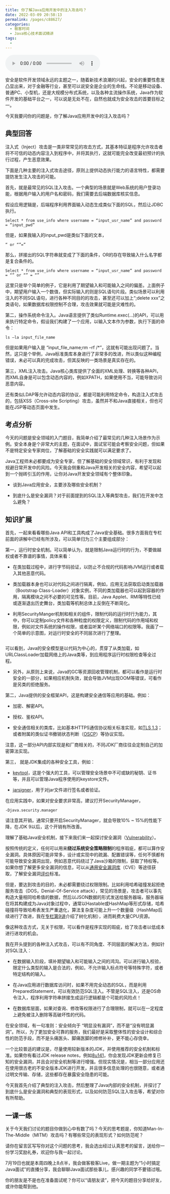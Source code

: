 ```yaml
---
title: 你了解Java应用开发中的注入攻击吗？
date: 2022-03-09 20:58:13
permalink: /pages/c88627/
categories:
  - 极客时间
  - Java核心技术面试精讲
tags:
  - 
---
```

<audio title="第31讲.你了解Java应用开发中的注入攻击吗？" src="https://static001.geekbang.org/resource/audio/5e/d5/5e56561effa236190ddd37bcfb3aebd5.mp3" controls="controls"></audio> 
<p>安全是软件开发领域永远的主题之一，随着新技术浪潮的兴起，安全的重要性愈发凸显出来，对于金融等行业，甚至可以说安全是企业的生命线。不论是移动设备、普通PC、小型机，还是大规模分布式系统，以及各种主流操作系统，Java作为软件开发的基础平台之一，可以说是无处不在，自然也就成为安全攻击的首要目标之一。</p>
<p>今天我要问你的问题是，<span class="orange">你了解Java应用开发中的注入攻击吗？</span></p>
<h2>典型回答</h2>
<p>注入式（Inject）攻击是一类非常常见的攻击方式，其基本特征是程序允许攻击者将不可信的动态内容注入到程序中，并将其执行，这就可能完全改变最初预计的执行过程，产生恶意效果。</p>
<p>下面是几种主要的注入式攻击途径，原则上提供动态执行能力的语言特性，都需要提防发生注入攻击的可能。</p>
<p>首先，就是最常见的SQL注入攻击。一个典型的场景就是Web系统的用户登录功能，根据用户输入的用户名和密码，我们需要去后端数据库核实信息。</p>
<p>假设应用逻辑是，后端程序利用界面输入动态生成类似下面的SQL，然后让JDBC执行。</p>
<pre><code>Select * from use_info where username = “input_usr_name” and password = “input_pwd”
</code></pre>
<p>但是，如果我输入的input_pwd是类似下面的文本，</p>
<pre><code>“ or “”=”
</code></pre>
<p>那么，拼接出的SQL字符串就变成了下面的条件，OR的存在导致输入什么名字都是复合条件的。</p><!-- [[[read_end]]] -->
<pre><code>Select * from use_info where username = “input_usr_name” and password = “” or “” = “”
</code></pre>
<p>这里只是举个简单的例子，它是利用了期望输入和可能输入之间的偏差。上面例子中，期望用户输入一个数值，但实际输入的则是SQL语句片段。类似场景可以利用注入的不同SQL语句，进行各种不同目的的攻击，甚至还可以加上“;delete xxx”之类语句，如果数据库权限控制不合理，攻击效果就可能是灾难性的。</p>
<p>第二，操作系统命令注入。Java语言提供了类似Runtime.exec(…)的API，可以用来执行特定命令，假设我们构建了一个应用，以输入文本作为参数，执行下面的命令：</p>
<pre><code>ls –la input_file_name
</code></pre>
<p>但是如果用户输入是 “input_file_name;rm –rf /*”，这就有可能出现问题了。当然，这只是个举例，Java标准类库本身进行了非常多的改进，所以类似这种编程错误，未必可以真的完成攻击，但其反映的一类场景是真实存在的。</p>
<p>第三，XML注入攻击。Java核心类库提供了全面的XML处理、转换等各种API，而XML自身是可以包含动态内容的，例如XPATH，如果使用不当，可能导致访问恶意内容。</p>
<p>还有类似LDAP等允许动态内容的协议，都是可能利用特定命令，构造注入式攻击的，包括XSS（Cross-site Scripting）攻击，虽然并不和Java直接相关，但也可能在JSP等动态页面中发生。</p>
<h2>考点分析</h2>
<p>今天的问题是安全领域的入门题目，我简单介绍了最常见的几种注入场景作为示例。安全本身是个非常大的主题，在面试中，面试官可能会考察安全问题，但如果不是特定安全专家岗位，了解基础的安全实践就可以满足要求了。</p>
<p>Java工程师未必都要成为安全专家，但了解基础的安全领域常识，有利于发现和规避日常开发中的风险。今天我会侧重和Java开发相关的安全内容，希望可以起到一个抛砖引玉的作用，让你对Java开发安全领域有个整体印象。</p>
<ul>
<li>
<p>谈到Java应用安全，主要涉及哪些安全机制？</p>
</li>
<li>
<p>到底什么是安全漏洞？对于前面提到的SQL注入等典型攻击，我们在开发中怎么避免？</p>
</li>
</ul>
<h2>知识扩展</h2>
<p>首先，一起来看看哪些Java API和工具构成了Java安全基础。很多方面我在专栏前面的讲解中已经有所涉及，可以简单归为三个主要组成部分：</p>
<p>第一，运行时安全机制。可以简单认为，就是限制Java运行时的行为，不要做越权或者不靠谱的事情，具体来看：</p>
<ul>
<li>
<p>在类加载过程中，进行字节码验证，以防止不合规的代码影响JVM运行或者载入其他恶意代码。</p>
</li>
<li>
<p>类加载器本身也可以对代码之间进行隔离，例如，应用无法获取启动类加载器（Bootstrap Class-Loader）对象实例，不同的类加载器也可以起到容器的作用，隔离模块之间不必要的可见性等。目前，Java Applet、RMI等特性已经或逐渐退出历史舞台，类加载等机制总体上反倒在不断简化。</p>
</li>
<li>
<p>利用SecurityManger机制和相关的组件，限制代码的运行时行为能力，其中，你可以定制policy文件和各种粒度的权限定义，限制代码的作用域和权限，例如对文件系统的操作权限，或者监听某个网络端口的权限等。我画了一个简单的示意图，对运行时安全的不同层次进行了整理。</p>
</li>
</ul>
<p><img src="https://static001.geekbang.org/resource/image/b4/54/b48e754c6ebb11b6934f4697b7091854.png" alt="" /></p>
<p>可以看到，Java的安全模型是以代码为中心的，贯穿了从类加载，如URLClassLoader加载网络上的Java类等，到应用程序运行时权限检查等全过程。</p>
<ul>
<li>另外，从原则上来说，Java的GC等资源回收管理机制，都可以看作是运行时安全的一部分，如果相应机制失效，就会导致JVM出现OOM等错误，可看作是另类的拒绝服务。</li>
</ul>
<p>第二，Java提供的安全框架API，这是构建安全通信等应用的基础。例如：</p>
<ul>
<li>
<p>加密、解密API。</p>
</li>
<li>
<p>授权、鉴权API。</p>
</li>
<li>
<p>安全通信相关的类库，比如基本HTTPS通信协议相关标准实现，如<a href="http://openjdk.java.net/jeps/332">TLS 1.3</a>；或者附属的类似证书撤销状态判断（<a href="https://en.wikipedia.org/wiki/Online_Certificate_Status_Protocol">OSCP</a>）等协议实现。</p>
</li>
</ul>
<p>注意，这一部分API内部实现是和厂商相关的，不同JDK厂商往往会定制自己的加密算法实现。</p>
<p>第三， 就是JDK集成的各种安全工具，例如：</p>
<ul>
<li>
<p><a href="https://docs.oracle.com/javase/8/docs/technotes/tools/unix/keytool.html">keytool</a>，这是个强大的工具，可以管理安全场景中不可或缺的秘钥、证书等，并且可以管理Java程序使用的keystore文件。</p>
</li>
<li>
<p><a href="https://docs.oracle.com/javase/9/tools/jarsigner.htm#JSWOR-GUID-925E7A1B-B3F3-44D2-8B49-0B3FA2C54864">jarsigner</a>，用于对jar文件进行签名或者验证。</p>
</li>
</ul>
<p>在应用实践中，如果对安全要求非常高，建议打开SecurityManager，</p>
<pre><code>-Djava.security.manager
</code></pre>
<p>请注意其开销，通常只要开启SecurityManager，就会导致10% ~ 15%的性能下降，在JDK 9以后，这个开销有所改善。</p>
<p>理解了基础Java安全机制，接下来我们来一起探讨安全漏洞（<a href="https://en.wikipedia.org/wiki/Vulnerability_(computing)">Vulnerability</a>）。</p>
<p>按照传统的定义，任何可以用来<strong>绕过系统安全策略限制</strong>的程序瑕疵，都可以算作安全漏洞。具体原因可能非常多，设计或实现中的疏漏、配置错误等，任何不慎都有可能导致安全漏洞出现，例如恶意代码绕过了Java沙箱的限制，获取了特权等。如果你想了解更多安全漏洞的信息，可以从<a href="https://cve.mitre.org/">通用安全漏洞库</a>（CVE）等途径获取，了解安全漏洞<a href="https://www.first.org/cvss/calculator/3.0">评价</a>标准。</p>
<p>但是，要达到攻击的目的，未必都需要绕过权限限制。比如利用哈希碰撞发起拒绝服务攻击（DOS，Denial-Of-Service attack），常见的场景是，攻击者可以事先构造大量相同哈希值的数据，然后以JSON数据的形式发送给服务器端，服务器端在将其构建成为Java对象过程中，通常以Hastable或HashMap等形式存储，哈希碰撞将导致哈希表发生严重退化，算法复杂度可能上升一个数量级（HashMap后续进行了改进，我在<a href="http://time.geekbang.org/column/article/8053">专栏第9讲</a>介绍了树化机制），进而耗费大量CPU资源。</p>
<p>像这种攻击方式，无关于权限，可以看作是程序实现的瑕疵，给了攻击者以低成本进行进攻的机会。</p>
<p>我在开头提到的各种注入式攻击，可以有不同角度、不同层面的解决方法，例如针对SQL注入：</p>
<ul>
<li>
<p>在数据输入阶段，填补期望输入和可能输入之间的鸿沟。可以进行输入校验，限定什么类型的输入是合法的，例如，不允许输入标点符号等特殊字符，或者特定结构的输入。</p>
</li>
<li>
<p>在Java应用进行数据库访问时，如果不用完全动态的SQL，而是利用PreparedStatement，可以有效防范SQL注入。不管是SQL注入，还是OS命令注入，程序利用字符串拼接生成运行逻辑都是个可能的风险点！</p>
</li>
<li>
<p>在数据库层面，如果对查询、修改等权限进行了合理限制，就可以在一定程度上避免被注入删除等高破坏性的代码。</p>
</li>
</ul>
<p>在安全领域，有一句准则：安全倾向于 “明显没有漏洞”，而不是“没有明显漏洞”。所以，为了更加安全可靠的服务，我们最好是采取整体性的安全设计和综合性的防范手段，而不是头痛医头、脚痛医脚的修修补补，更不能心存侥幸。</p>
<p>一个比较普适的建议是，尽量使用较新版本的JDK，并使用推荐的安全机制和标准。如果你有看过JDK release notes，例如<a href="http://www.oracle.com/technetwork/java/javase/8u141-relnotes-3720385.html">8u141</a>，你会发现JDK更新会修复已知的安全漏洞，并且会对安全机制等进行增强。但现实情况是，相当一部分应用还在使用很古老的不安全版本JDK进行开发，并且很多信息处理的也很随意，或者通过明文传输、存储，这些都存在暴露安全隐患的可能。</p>
<p>今天我首先介绍了典型的注入攻击，然后整理了Java内部的安全机制，并探讨了到底什么是安全漏洞和典型的表现形式，以及如何防范SQL注入攻击等，希望对你有所帮助。</p>
<h2>一课一练</h2>
<p>关于今天我们讨论的题目你做到心中有数了吗？今天的思考题是，你知道Man-In-The-Middle（MITM）攻击吗？有哪些常见的表现形式？如何防范呢？</p>
<p>请你在留言区写写你对这个问题的思考，我会选出经过认真思考的留言，送给你一份学习奖励礼券，欢迎你与我一起讨论。</p>
<p><span class="orange">7月19日也就是本周四晚上8点半，我会做客极客Live，做一期主题为“1小时搞定Java面试”的直播分享，我会聊聊Java面试那些事儿，感兴趣的同学不要错过哦。</span></p>
<p>你的朋友是不是也在准备面试呢？你可以“请朋友读”，把今天的题目分享给好友，或许你能帮到他。</p>
<p></p>
